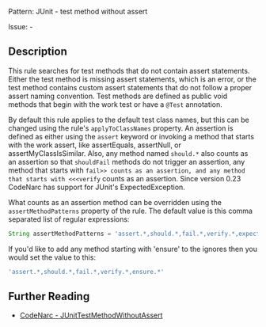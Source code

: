 Pattern: JUnit - test method without assert

Issue: -

## Description

This rule searches for test methods that do not contain assert statements. Either the test method is missing assert statements, which is an error, or the test method contains custom assert statements that do not follow a proper assert naming convention. Test methods are defined as public void methods that begin with the work test or have a `@Test` annotation. 

By default this rule applies to the default test class names, but this can be changed using the rule's `applyToClassNames` property. An assertion is defined as either using the `assert` keyword or invoking a method that starts with the work assert, like assertEquals, assertNull, or assertMyClassIsSimilar. Also, any method named `should.*` also counts as an assertion so that `shouldFail` methods do not trigger an assertion, any method that starts with `fail>> counts as an assertion, and any method that starts with <<<verify` counts as an assertion. Since version 0.23 CodeNarc has support for JUnit's ExpectedException.

What counts as an assertion method can be overridden using the `assertMethodPatterns` property of the rule. The default value is this comma separated list of regular expressions:

``` groovy
String assertMethodPatterns = 'assert.*,should.*,fail.*,verify.*,expect.*'
```

If you'd like to add any method starting with 'ensure' to the ignores then you would set the value to this:

``` groovy
'assert.*,should.*,fail.*,verify.*,ensure.*'
```

## Further Reading

* [CodeNarc - JUnitTestMethodWithoutAssert](http://codenarc.sourceforge.net/codenarc-rules-junit.html#JUnitTestMethodWithoutAssert)